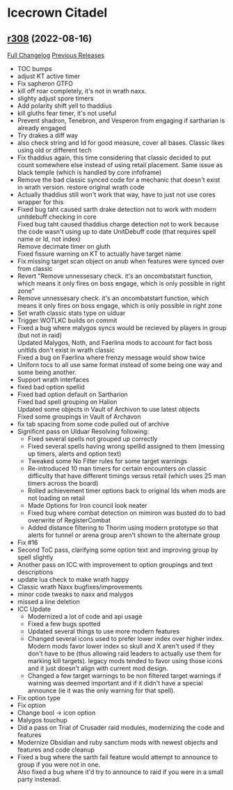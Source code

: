 # <DBM> Icecrown Citadel

## [r308](https://github.com/DeadlyBossMods/DBM-WotLK/tree/r308) (2022-08-16)
[Full Changelog](https://github.com/DeadlyBossMods/DBM-WotLK/compare/r307...r308) [Previous Releases](https://github.com/DeadlyBossMods/DBM-WotLK/releases)

- TOC bumps  
- adjust KT active timer  
- Fix sapheron GTFO  
- kill off roar completely, it's not in wrath naxx.  
- slighty adjust spore timers  
- Add polarity shift yell to thaddius  
- kill gluths fear timer, it's not useful  
- Prevent shadron, Tenebron, and Vesperon from engaging if sartharian is already engaged  
- Try drakes a diff way  
- also check string and Id for good measure, cover all bases. Classic likes using old or different tech  
- Fix thaddius again, this time considering that classic decided to put count somewhere else instead of using retail placement. Same issue as black temple (which is handled by core infoframe)  
- Remove the bad classic synced code for a mechanic that doesn't exist in wrath version. restore original wrath code  
- Actually thaddius still won't work that way, have to just not use cores wrapper for this  
- Fixed bug taht caused sarth drake detection not to work with modern unitdebuff checking in core  
    Fixed bug taht caused thaddius charge detection not to work because the code wasn't using up to date UnitDebuff code (that requires spell name or Id, not index)  
    Remove decimate timer on gluth  
    Fixed fissure warning on KT to actually have target name  
- Fix missing target scan object on anub when features were synced over from classic  
- Revert "Remove unnessesary check. it's an oncombatstart function, which means it only fires on boss engage, which is only possible in right zone"  
- Remove unnessesary check. it's an oncombatstart function, which means it only fires on boss engage, which is only possible in right zone  
- Set wrath classic stats type on ulduar  
- Trigger WOTLKC builds on commit  
- Fixed a bug where malygos syncs would be recieved by players in group (but not in raid)  
    Updated Malygos, Noth, and Faerlina mods to account for fact boss unitIds don't exist in wrath classic  
    Fixed a bug on Faerlina where frenzy message would show twice  
- Uniforn tocs to all use same format instead of some being one way and some being another.  
- Support wrath interfaces  
- fixed bad option spellid  
- Fixed bad option default on Sartharion  
    Fixed bad spell grouping on Halion  
    Updated some objects in Vault of Archivon to use latest objects  
    Fixed some groupings in Vault of Archavon  
- fix tab spacing from some code pulled out of archive  
- Significnt pass on Ulduar Resolving following:  
     - Fixed several spells not grouped up correctly  
     - Fixed several spells having wrong spellid assigned to them (messing up timers, alerts and option text)  
     - Tweaked some No Filter rules for some target warnings  
     - Re-introduced 10 man timers for certain encounters on classic difficulty that have different timings versus retail (which uses 25 man timers across the board)  
     - Rolled achievement timer options back to original Ids when mods are not loading on retail  
     - Made Options for Iron council look neater  
     - Fixed bug where combat detection on mimiron was busted do to bad overwrite of RegisterCombat  
     - Added distance filtering to Thorim using modern prototype so that alerts for tunnel or arena group aren't shown to the alternate group  
- Fix #16  
- Second ToC pass, clarifying some option text and improving group by spell slightly  
- Another pass on ICC with improvement to option groupings and text descriptions  
- update lua check to make wrath happy  
- Classic wrath Naxx bugfixes/improvements  
- minor code tweaks to naxx and malygos  
- missed a line deletion  
- ICC Update  
     - Modernized a lot of code and api usage  
     - Fixed a few bugs spotted  
     - Updated several things to use more modern features  
     - Changed several icons used to prefer lower index over higher index. Modern mods favor lower index so skull and X aren't used if they don't have to be (thus allowing raid leaders to actually use them for marking kill targets). legacy mods tended to favor using those icons and it just doesn't align with current mod design.  
     - Changed a few target warnings to be non filtered target warnings if warning was deemed important and if it didn't have a special announce (ie it was the only warning for that spell).  
- Fix option type  
- Fix option  
- Change bool -> icon option  
- Malygos touchup  
- Did a pass on Trial of Crusader raid modules, modernizing the code and features  
- Modernize Obsidian and ruby sanctum mods with newest objects and features and code cleanup  
- Fixed a bug where the sarth fail feature would attempt to announce to group if you were not in one.  
    Also fixed a bug where it'd try to announce to raid if you were in a small party insteead.  
